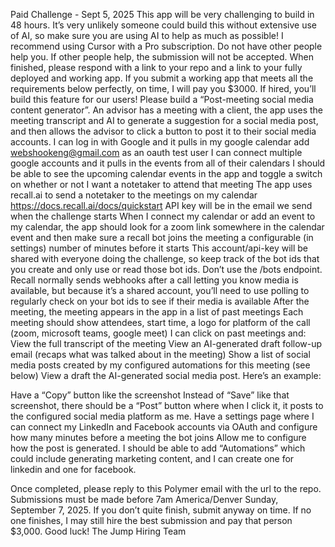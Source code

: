 
Paid Challenge - Sept 5, 2025
This app will be very challenging to build in 48 hours. It’s very unlikely someone could build this without extensive use of AI, so make sure you are using AI to help as much as possible! I recommend using Cursor with a Pro subscription. Do not have other people help you. If other people help, the submission will not be accepted.
When finished, please respond with a link to your repo and a link to your fully deployed and working app. If you submit a working app that meets all the requirements below perfectly, on time, I will pay you $3000. If hired, you’ll build this feature for our users!
Please build a “Post-meeting social media content generator”. An advisor has a meeting with a client, the app uses the meeting transcript and AI to generate a suggestion for a social media post, and then allows the advisor to click a button to post it to their social media accounts.
I can log in with Google and it pulls in my google calendar
add webshookeng@gmail.com as an oauth test user
I can connect multiple google accounts and it pulls in the events from all of their calendars
I should be able to see the upcoming calendar events in the app and toggle a switch on whether or not I want a notetaker to attend that meeting
The app uses recall.ai to send a notetaker to the meetings on my calendar
https://docs.recall.ai/docs/quickstart
API key will be in the email we send when the challenge starts
When I connect my calendar or add an event to my calendar, the app should look for a zoom link somewhere in the calendar event and then make sure a recall bot joins the meeting a configurable (in settings) number of minutes before it starts
This account/api-key will be shared with everyone doing the challenge, so keep track of the bot ids that you create and only use or read those bot ids. Don’t use the /bots endpoint.
Recall normally sends webhooks after a call letting you know media is available, but because it’s a shared account, you’ll need to use polling to regularly check on your bot ids to see if their media is available
After the meeting, the meeting appears in the app in a list of past meetings
Each meeting should show attendees, start time, a logo for platform of the call (zoom, microsoft teams, google meet)
I can click on past meetings and:
View the full transcript of the meeting
View an AI-generated draft follow-up email (recaps what was talked about in the meeting)
Show a list of social media posts created by my configured automations for this meeting (see below)
View a draft the AI-generated social media post. Here’s an example:

Have a “Copy” button like the screenshot
Instead of “Save” like that screenshot, there should be a “Post” button where when I click it, it posts to the configured social media platform as me.
Have a settings page where I can connect my LinkedIn and Facebook accounts via OAuth and configure how many minutes before a meeting the bot joins
Allow me to configure how the post is generated. I should be able to add “Automations” which could include generating marketing content, and I can create one for linkedin and one for facebook.

Once completed, please reply to this Polymer email with the url to the repo. 
Submissions must be made before 7am America/Denver Sunday, September 7, 2025.
If you don’t quite finish, submit anyway on time. If no one finishes, I may still hire the best submission and pay that person $3,000.
Good luck!
The Jump Hiring Team
